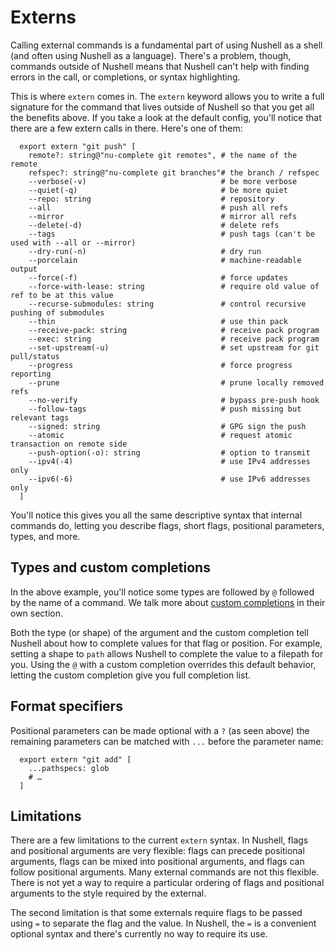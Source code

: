 # Externs

Calling external commands is a fundamental part of using Nushell as a shell (and often using Nushell as a language). There's a problem, though, commands outside of Nushell means that Nushell can't help with finding errors in the call, or completions, or syntax highlighting.

This is where `extern` comes in. The `extern` keyword allows you to write a full signature for the command that lives outside of Nushell so that you get all the benefits above. If you take a look at the default config, you'll notice that there are a few extern calls in there. Here's one of them:

```
  export extern "git push" [
    remote?: string@"nu-complete git remotes", # the name of the remote
    refspec?: string@"nu-complete git branches"# the branch / refspec
    --verbose(-v)                              # be more verbose
    --quiet(-q)                                # be more quiet
    --repo: string                             # repository
    --all                                      # push all refs
    --mirror                                   # mirror all refs
    --delete(-d)                               # delete refs
    --tags                                     # push tags (can't be used with --all or --mirror)
    --dry-run(-n)                              # dry run
    --porcelain                                # machine-readable output
    --force(-f)                                # force updates
    --force-with-lease: string                 # require old value of ref to be at this value
    --recurse-submodules: string               # control recursive pushing of submodules
    --thin                                     # use thin pack
    --receive-pack: string                     # receive pack program
    --exec: string                             # receive pack program
    --set-upstream(-u)                         # set upstream for git pull/status
    --progress                                 # force progress reporting
    --prune                                    # prune locally removed refs
    --no-verify                                # bypass pre-push hook
    --follow-tags                              # push missing but relevant tags
    --signed: string                           # GPG sign the push
    --atomic                                   # request atomic transaction on remote side
    --push-option(-o): string                  # option to transmit
    --ipv4(-4)                                 # use IPv4 addresses only
    --ipv6(-6)                                 # use IPv6 addresses only
  ]
```

You'll notice this gives you all the same descriptive syntax that internal commands do, letting you describe flags, short flags, positional parameters, types, and more.

## Types and custom completions

In the above example, you'll notice some types are followed by `@` followed by the name of a command. We talk more about [custom completions](custom_completions.md) in their own section.

Both the type (or shape) of the argument and the custom completion tell Nushell about how to complete values for that flag or position. For example, setting a shape to `path` allows Nushell to complete the value to a filepath for you. Using the `@` with a custom completion overrides this default behavior, letting the custom completion give you full completion list.

## Format specifiers

Positional parameters can be made optional with a `?` (as seen above) the remaining parameters can be matched with `...` before the parameter name:

```
  export extern "git add" [
    ...pathspecs: glob
    # …
  ]
```

## Limitations

There are a few limitations to the current `extern` syntax. In Nushell, flags and positional arguments are very flexible: flags can precede positional arguments, flags can be mixed into positional arguments, and flags can follow positional arguments. Many external commands are not this flexible. There is not yet a way to require a particular ordering of flags and positional arguments to the style required by the external.

The second limitation is that some externals require flags to be passed using `=` to separate the flag and the value. In Nushell, the `=` is a convenient optional syntax and there's currently no way to require its use.
